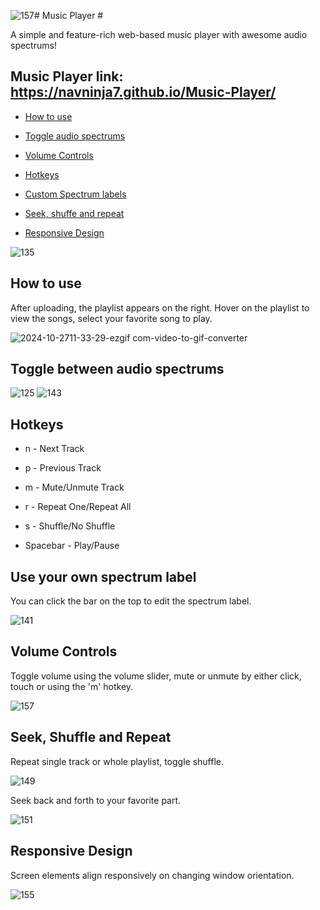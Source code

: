 ![157](https://github.com/user-attachments/assets/9e0a577d-7514-4ee2-85ba-5969d22d0bbc)# Music Player #

A simple and feature-rich web-based music player with awesome audio spectrums!

## Music Player link: https://navninja7.github.io/Music-Player/

+ [How to use](#how-to-use)

+ [Toggle audio spectrums](#toggle-between-audio-spectrums)

+ [Volume Controls](#volume-controls)

+ [Hotkeys](#hotkeys)

+ [Custom Spectrum labels](#use-your-own-spectrum-label)

+ [Seek, shuffe and repeat](#seek-shuffle-and-repeat)

+ [Responsive Design](#responsive-design)

![135](https://github.com/user-attachments/assets/11c6b0e5-05ac-4a12-8948-48547905dd9f)

## How to use

After uploading, the playlist appears on the right. Hover on the playlist to view the songs, select your favorite song to play.

![2024-10-2711-33-29-ezgif com-video-to-gif-converter](https://github.com/user-attachments/assets/ee8ef7cb-2ea9-402e-af63-67a508f4a344)


## Toggle between audio spectrums

![125](https://github.com/user-attachments/assets/0d1c4249-3221-4d78-8991-5f5368b534d2)
![143](https://github.com/user-attachments/assets/37f4875d-95fb-45bb-b866-34e49ef57bb7)

## Hotkeys

* n - Next Track

* p - Previous Track

* m - Mute/Unmute Track

* r - Repeat One/Repeat All

* s - Shuffle/No Shuffle

* Spacebar - Play/Pause


## Use your own spectrum label

You can click the bar on the top to edit the spectrum label.

![141](https://github.com/user-attachments/assets/44eae4ad-45aa-48bd-ba7b-0f6178e42270)

## Volume Controls

Toggle volume using the volume slider, mute or unmute by either click, touch or using the 'm' hotkey.

![157](https://github.com/user-attachments/assets/9b4293f6-7c71-4888-8355-67d00fabc72d)



## Seek, Shuffle and Repeat

Repeat single track or whole playlist, toggle shuffle.

![149](https://github.com/user-attachments/assets/46cd717e-7471-4f4b-b6de-98a876c4cf3f)

Seek back and forth to your favorite part.

![151](https://github.com/user-attachments/assets/0377d79c-9737-4ee7-99dd-0d2497768739)


## Responsive Design

Screen elements align responsively on changing window orientation.

![155](https://github.com/user-attachments/assets/d5f95580-f9b8-432f-a6d2-5f9cfcfdbcfc)








